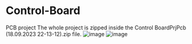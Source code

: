 # Control-Board
PCB project 
The whole project is zipped inside the Control BoardPrjPcb (18.09.2023 22-13-12).zip file.
![image](https://github.com/Donelook/Control-Board/assets/14218650/4cf5cf7a-8ad2-4c7a-b0b1-b5405f6bff53)
![image](https://github.com/Donelook/Control-Board/assets/14218650/71bed6da-3a59-4605-90d4-9344122b14c5)
